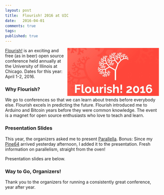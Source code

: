 ```yaml
---
layout: post
title:  Flourish! 2016 at UIC
date:   2016-04-01
comments: true
tags: 
published: true
---
```

 
<img src="/images/flourish2016.jpg" width="300" align="right">

[Flourish!](http://www.flourishconf.com/) is an exciting and free (as in beer) open source conference held annually at the University of Illinois at Chicago. Dates for this year: April 1-2, 2016.

### Why Flourish?

We go to conferences so that we can learn about trends before everybody else. Flourish excels in predicting the future. Flourish introduced me to Arduino and Bitcoin years before they were common knowledge. The event is a magnet for open source enthusiasts who love to teach and learn.

<!--more-->

### Presentation Slides

This year, the organizers asked me to present [Parallella](/blog/2014/07/07/parallella-quick-start-guide-with-gotchas/). Bonus: Since my [Pine64](http://pine64.org) arrived yesterday afternoon, I added it to the presentation. Fresh information on parallelism, straight from the oven!

Presentation slides are below.

<center><script async class="speakerdeck-embed" data-id="ac573691308d47c7a64ca2e015afde9c" data-ratio="1.77777777777778" src="//speakerdeck.com/assets/embed.js"></script></center>

### Way to Go, Organizers!

Thank you to the organizers for running a consistently great conference, year after year.
